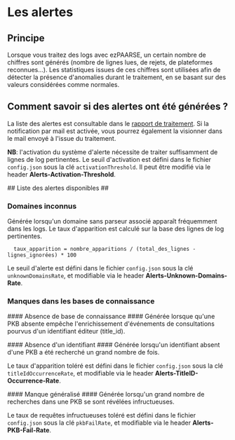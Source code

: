 # Les alertes #

## Principe ##
Lorsque vous traitez des logs avec ezPAARSE, un certain nombre de chiffres sont générés (nombre de lignes lues, de rejets, de plateformes reconnues...). Les statistiques issues de ces chiffres sont utilisées afin de détecter la présence d'anomalies durant le traitement, en se basant sur des valeurs considérées comme normales.

## Comment savoir si des alertes ont été générées ? ##
La liste des alertes est consultable dans le [rapport de traitement](./report.html#alerts). Si la notification par mail est activée, vous pourrez également la visionner dans le mail envoyé à l'issue du traitement.

**NB**: l'activation du système d'alerte nécessite de traiter suffisamment de lignes de log pertinentes. Le seuil d'activation est défini dans le fichier `config.json` sous la clé `activationThreshold`. Il peut être modifié via le header **Alerts-Activation-Threshold**.

## Liste des alertes disponibles ##

### Domaines inconnus ###
Générée lorsqu'un domaine sans parseur associé apparaît fréquemment dans les logs. Le taux d'apparition est calculé sur la base des lignes de log pertinentes.

```
  taux_apparition = nombre_apparitions / (total_des_lignes - lignes_ignorées) * 100
```

Le seuil d'alerte est défini dans le fichier `config.json` sous la clé `unknownDomainsRate`, et modifiable via le header **Alerts-Unknown-Domains-Rate**.

### Manques dans les bases de connaissance ###

#### Absence de base de connaissance ####
Générée lorsque qu'une PKB absente empêche l'enrichissement d'événements de consultations pourvus d'un identifiant éditeur (title_id).

#### Absence d'un identifiant ####
Générée lorsqu'un identifiant absent d'une PKB a été recherché un grand nombre de fois.

Le taux d'apparition toléré est défini dans le fichier `config.json` sous la clé `titleIdOccurrenceRate`, et modifiable via le header **Alerts-TitleID-Occurrence-Rate**.


#### Manque généralisé ####
Générée lorsqu'un grand nombre de recherches dans une PKB se sont révélées infructueuses.

Le taux de requêtes infructueuses toléré est défini dans le fichier `config.json` sous la clé `pkbFailRate`, et modifiable via le header **Alerts-PKB-Fail-Rate**.
